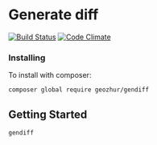 Generate diff
======================
[![Build Status](https://travis-ci.org/geozhur/project-lvl1-s337.svg?branch=master)](https://travis-ci.org/geozhur/project-lvl1-s337)
[![Code Climate](https://codeclimate.com/github/geozhur/project-lvl1-s337/badges/gpa.svg)](https://codeclimate.com/github/geozhur/project-lvl1-s337)
### Installing

To install with composer:

```
composer global require geozhur/gendiff
```


## Getting Started

```
gendiff
```